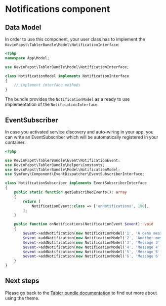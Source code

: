 # Notifications component

## Data Model

In order to use this component, your user class has to implement the `KevinPapst\TablerBundle\Model\NotificationInterface`:
```php
<?php
namespace App\Model;

use KevinPapst\TablerBundle\Model\NotificationInterface;

class NotificationModel implements NotificationInterface
{
    // implement interface methods
}
```

The bundle provides the `NotificationModel` as a ready to use implementation of the `NotificationInterface`. 

## EventSubscriber

In case you activated service discovery and auto-wiring in your app, you can write an EventSubscriber which will 
be automatically registered in your container:

```php
<?php

use KevinPapst\TablerBundle\Event\NotificationEvent;
use KevinPapst\TablerBundle\Helper\Constants;
use KevinPapst\TablerBundle\Model\NotificationModel;
use Symfony\Component\EventDispatcher\EventSubscriberInterface;

class NotificationSubscriber implements EventSubscriberInterface
{
    public static function getSubscribedEvents(): array
    {
        return [
            NotificationEvent::class => ['onNotifications', 100],
        ];
    }

    public function onNotifications(NotificationEvent $event): void
    {
        $event->addNotification(new NotificationModel('1', 'A demo message', Constants::TYPE_SUCCESS));
        $event->addNotification(new NotificationModel('2', 'Another message', Constants::TYPE_ERROR));
        $event->addNotification(new NotificationModel('3', 'Message 3', Constants::TYPE_INFO));
        $event->addNotification(new NotificationModel('4', 'Message 4', Constants::TYPE_WARNING));
        $event->addNotification(new NotificationModel('5', 'Message 5', Constants::TYPE_INFO));
        $event->addNotification(new NotificationModel('6', 'Message 6', Constants::TYPE_SUCCESS));
    }
}
```

## Next steps

Please go back to the [Tabler bundle documentation](index.md) to find out more about using the theme.
